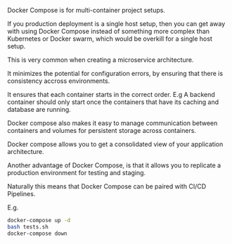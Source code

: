 Docker Compose is for multi-container project setups.

If you production deployment is a single host setup, 
then you can get away with using Docker Compose instead of something more
complex than Kubernetes or Docker swarm, 
which would be overkill for a single host setup.

This is very common when creating a microservice architecture.

It minimizes the potential for configuration errors, 
by ensuring that there is consistency accross environments.

It ensures that each container starts in the correct order.
E.g A backend container should only start once the containers that have
its caching and database are running.

Docker compose also makes it easy to manage communication 
between containers and volumes for persistent storage across containers.

Docker compose allows you to get a consolidated view 
of your application architecture.

Another advantage of Docker Compose, 
is that it allows you to replicate a production environment for testing
and staging.

Naturally this means that Docker Compose can be paired with CI/CD Pipelines.

E.g.
```sh
docker-compose up -d
bash tests.sh
docker-compose down
```
